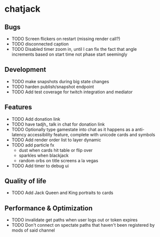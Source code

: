 # chatjack

## Bugs

- TODO Screen flickers on restart (missing render call?)
- TODO disconnected caption
- TODO Disabled timer zoom in, until I can fix the fact that angle increments based on start time not phase start seemingly

## Development

- TODO make snapshots during big state changes
- TODO harden publish/snapshot endpoint
- TODO Add test coverage for twitch integration and mediator

## Features

- TODO Add donation link
- TODO have tadjh\_ talk in chat for donation link
- TODO Optionally type gamestate into chat as it happens as a anti-latency accessibility feature, complete with unicode cards and symbols
- TODO Add render order list to layer dynamic
- TODO add particle fx
  - dust when cards hit table or flip over
  - sparkles when blackjack
  - random orbs on title screens a la vegas
- TODO Add timer to debug ui

## Quality of life

- TODO Add Jack Queen and King portraits to cards

## Performance & Optimization

- TODO invalidate get paths when user logs out or token expires
- TODO Don't connect on spectate paths that haven't been registered by mods of said channel
